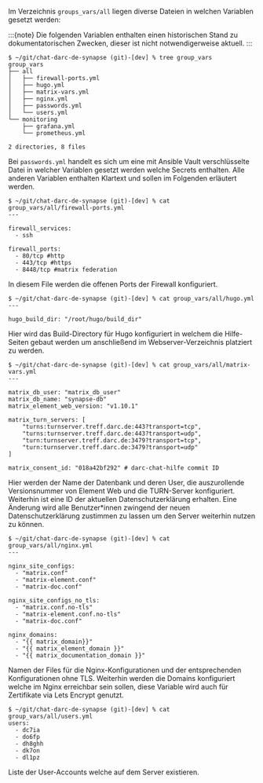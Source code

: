 Im Verzeichnis `groups_vars/all` liegen diverse Dateien in welchen Variablen gesetzt werden:


:::{note}
Die folgenden Variablen enthalten einen historischen Stand zu dokumentatorischen Zwecken, dieser ist nicht notwendigerweise aktuell.
:::
```
$ ~/git/chat-darc-de-synapse (git)-[dev] % tree group_vars 
group_vars
├── all
│   ├── firewall-ports.yml
│   ├── hugo.yml
│   ├── matrix-vars.yml
│   ├── nginx.yml
│   ├── passwords.yml
│   └── users.yml
└── monitoring
    ├── grafana.yml
    └── prometheus.yml

2 directories, 8 files
```

Bei `passwords.yml` handelt es sich um eine mit Ansible Vault verschlüsselte Datei in welcher Variablen gesetzt werden welche Secrets enthalten. Alle anderen Variablen enthalten Klartext und sollen im Folgenden erläutert werden.

```
$ ~/git/chat-darc-de-synapse (git)-[dev] % cat group_vars/all/firewall-ports.yml
---

firewall_services:
  - ssh
  
firewall_ports:
  - 80/tcp #http
  - 443/tcp #https
  - 8448/tcp #matrix federation
```

In diesem File werden die offenen Ports der Firewall konfiguriert.

```
$ ~/git/chat-darc-de-synapse (git)-[dev] % cat group_vars/all/hugo.yml 
---

hugo_build_dir: "/root/hugo/build_dir"
```

Hier wird das Build-Directory für Hugo konfiguriert in welchem die Hilfe-Seiten gebaut werden um anschließend im Webserver-Verzeichnis platziert zu werden.

```
$ ~/git/chat-darc-de-synapse (git)-[dev] % cat group_vars/all/matrix-vars.yml 
---

matrix_db_user: "matrix_db_user"
matrix_db_name: "synapse-db"
matrix_element_web_version: "v1.10.1"

matrix_turn_servers: [ 
    "turns:turnserver.treff.darc.de:443?transport=tcp",
    "turns:turnserver.treff.darc.de:443?transport=udp",
    "turn:turnserver.treff.darc.de:3479?transport=tcp",
    "turn:turnserver.treff.darc.de:3479?transport=udp"
]

matrix_consent_id: "018a42bf292" # darc-chat-hilfe commit ID
```

Hier werden der Name der Datenbank und deren User, die auszurollende Versionsnummer von Element Web und die TURN-Server konfiguriert. Weiterhin ist eine ID der aktuellen Datenschutzerklärung erhalten. Eine Änderung wird alle Benutzer*innen zwingend der neuen Datenschutzerklärung zustimmen zu lassen um den Server weiterhin nutzen zu können.

```
$ ~/git/chat-darc-de-synapse (git)-[dev] % cat group_vars/all/nginx.yml 
---

nginx_site_configs:
  - "matrix.conf"
  - "matrix-element.conf"
  - "matrix-doc.conf"
  
nginx_site_configs_no_tls:
  - "matrix.conf.no-tls"
  - "matrix-element.conf.no-tls"
  - "matrix-doc.conf"

nginx_domains:
  - "{{ matrix_domain}}"
  - "{{ matrix_element_domain }}"
  - "{{ matrix_documentation_domain }}"
```

Namen der Files für die Nginx-Konfigurationen und der entsprechenden Konfigurationen ohne TLS. Weiterhin werden die Domains konfiguriert welche im Nginx erreichbar sein sollen, diese Variable wird auch für Zertifikate via Lets Encrypt genutzt.

```
$ ~/git/chat-darc-de-synapse (git)-[dev] % cat group_vars/all/users.yml     
users:
  - dc7ia
  - do6fp
  - dh8ghh
  - dk7on
  - dl1pz
```

Liste der User-Accounts welche auf dem Server existieren.

